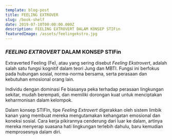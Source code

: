 ```yaml
---
template: blog-post
title: FEELING EXTROVER
slug: /book-shelf
date: 2019-07-10T00:00:00.000Z
description: FEELING EXTROVERT DALAM KONSEP STIFin
featuredImage: /assets/feelingekstro.jpg
---
```



### *FEELING EXTROVERT* DALAM KONSEP STIFin

Extraverted Feeling (Fe), atau yang sering disebut *Feeling Ekstrovert*, adalah salah satu fungsi kognitif dalam teori Jung dan MBTI. Fungsi ini berfokus pada hubungan sosial, norma-norma bersama, serta perasaan dan kebutuhan emosional orang lain.

Individu dengan dominasi Fe biasanya peka terhadap perasaan lingkungan sekitar, mudah berempati, dan memiliki dorongan kuat untuk menciptakan keharmonisan dalam kelompok.

Dalam konsep STIFIn, tipe *Feeling Extrovert* digerakkan oleh sistem limbik kanan yang membuat mereka mengutamakan kehangatan emosional dan koneksi sosial. Cara kerja pikirannya cenderung dari luar ke dalam, artinya mereka menyerap suasana hati lingkungan terlebih dahulu, baru kemudian memprosesnya dalam diri.

